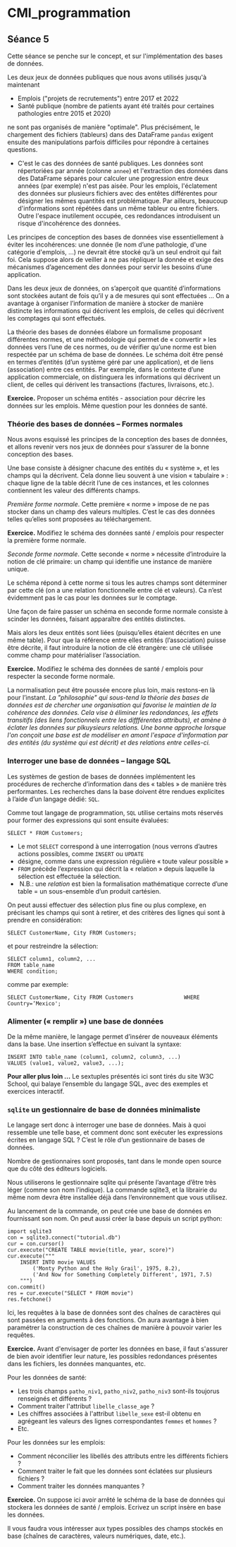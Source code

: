 # CMI_programmation

## Séance 5

Cette séance se penche sur le concept, et sur l'implémentation des bases de données.

Les deux jeux de données publiques que nous avons utilisés jusqu'à maintenant

* Emplois ("projets de recrutements") entre 2017 et 2022
* Santé publique (nombre de patients ayant été traités pour certaines pathologies entre 2015 et 2020)

ne sont pas organisés de manière "optimale". Plus précisément, le chargement des fichiers (tableurs) dans des DataFrame `pandas` exigent ensuite des manipulations parfois difficiles pour répondre à certaines questions.

* C'est le cas des données de santé publiques. Les données sont répertoriées par année (colonne `annee`) et l'extraction des données dans des DataFrame séparés pour calculer une progression entre deux années (par exemple) n'est pas aisée. Pour les emplois, l'éclatement des données sur plusieurs fichiers avec des entêtes différentes pour désigner les mêmes quantités est problématique. Par ailleurs, beaucoup d'informations sont répétées dans un même tableur ou entre fichiers. Outre l'espace inutilement occupée, ces redondances introduisent un risque d'incohérence des données.

Les principes de conception des bases de données vise essentiellement à éviter les incohérences: une donnée (le nom d’une pathologie, d'une catégorie d'emplois, ...) ne devrait être stocké qu’à un seul endroit qui fait foi. Cela suppose alors de veiller à ne pas répliquer la donnée et exige des mécanismes d’agencement des données pour servir les besoins d’une application.

Dans les deux jeux de données, on s’aperçoit que quantité d’informations sont stockées autant de fois qu’il y a de mesures qui sont effectuées ... On a avantage à organiser l’information de manière à stocker de manière distincte les informations qui décrivent les emplois, de celles qui décrivent les comptages qui sont effectués.

La théorie des bases de données élabore un formalisme proposant différentes normes, et une méthodologie qui permet de « convertir » les données vers l’une de ces normes, ou de vérifier qu’une norme est bien respectée par un schéma de base de données.
Le schéma doit être pensé en termes d’entités (d’un système géré par une application), et de liens (association) entre ces entités. Par exemple, dans le contexte d’une application commerciale, on distinguera les informations qui décrivent un client, de celles qui dérivent les transactions (factures, livraisons, etc.).

**Exercice.** Proposer un schéma entités - association pour décrire les données sur les emplois. Même question pour les données de santé.

### Théorie des bases de données – Formes normales

Nous avons esquissé les principes de la conception des bases de données, et allons revenir vers nos jeux de données pour s’assurer de la bonne conception des bases.

Une base consiste à désigner chacune des entités du « système », et les champs qui la décrivent. Cela donne lieu souvent à une vision « tabulaire » : chaque ligne de la table décrit l’une de ces instances, et les colonnes contiennent les valeur des différents champs.

_Première forme normale_. Cette première « norme » impose de ne pas stocker dans un champ des valeurs multiples. C’est le cas des données telles qu’elles sont proposées au téléchargement.

**Exercice.** Modifiez le schéma des données santé / emplois pour respecter la première forme normale.

_Seconde forme normale_. Cette seconde « norme » nécessite d’introduire la notion de clé primaire: un champ qui identifie une instance de manière unique.

Le schéma répond à cette norme si tous les autres champs sont déterminer par cette clé (on a une relation fonctionnelle entre clé et valeurs). Ca n’est évidemment pas le cas pour les données sur le comptage.

Une façon de faire passer un schéma en seconde forme normale consiste à scinder les données, faisant apparaître des entités distinctes.

Mais alors les deux entités sont liées (puisqu’elles étaient décrites en une même table). Pour que la référence entre elles entités (l’association) puisse être décrite, il faut introduire la notion de clé étrangère: une clé utilisée comme champ pour matérialiser l’association.

**Exercice.** Modifiez le schéma des données de santé / emplois pour respecter la seconde forme normale.

La normalisation peut être poussée encore plus loin, mais restons-en là pour l’instant. _La "philosophie" qui sous-tend la théorie des bases de données est de chercher une organisation qui favorise le maintien de la cohérence des données. Cela vise à éliminer les redondances, les effets transitifs (des liens fonctionnels entre les diffférentes attributs), et amène à éclater les données sur plkuysieurs relations. Une bonne approche lorsque l'on conçoit une base est de modéliser en amont l'espace d'information par des entités (du système qui est décrit) et des relations entre celles-ci._

### Interroger une base de données – langage SQL
Les systèmes de gestion de bases de données implémentent les procédures de recherche d’information dans des « tables » de manière très performantes. Les recherches dans la base doivent être rendues explicites à l’aide d’un langage dédié: `SQL`.

Comme tout langage de programmation, `SQL` utilise certains mots réservés pour former des expressions qui sont ensuite évaluées:

`SELECT * FROM Customers;`

* Le mot `SELECT` correspond à une interrogation (nous verrons d’autres actions possibles, comme `INSERT` ou `UPDATE`
* désigne, comme dans une expression régulière « toute valeur possible »
* `FROM` précède l’expression qui décrit la « relation » depuis laquelle la sélection est effectuée la sélection.
*  N.B.: une _relation_ est bien la formalisation mathématique correcte d’une table = un sous-ensemble d’un produit cartésien.

On peut aussi effectuer des sélection plus fine ou plus complexe, en précisant les champs qui sont à retirer, et des critères des lignes qui sont à prendre en considération:

`SELECT CustomerName, City FROM Customers;`

et pour restreindre la sélection:

```
SELECT column1, column2, ...
FROM table_name
WHERE condition;
```

comme par exemple:

```
SELECT CustomerName, City FROM Customers 				WHERE Country=‘Mexico';
```

### Alimenter (« remplir ») une base de données
De la même manière, le langage permet d’insérer de nouveaux éléments dans la base. Une insertion s’effectue en suivant la syntaxe:

```
INSERT INTO table_name (column1, column2, column3, ...)
VALUES (value1, value2, value3, ...); 
```

**Pour aller plus loin ...** Le sextuples présentés ici sont tirés du site W3C School, qui balaye l’ensemble du langage SQL, avec des exemples et exercices interactif.

### `sqlite` un gestionnaire de base de données minimaliste

Le langage sert donc à interroger une base de données. Mais à quoi ressemble une telle base, et comment donc sont exécuter les expressions écrites en langage SQL ? C’est le rôle d’un gestionnaire de bases de données.

Nombre de gestionnaires sont proposés, tant dans le monde open source que du côté des éditeurs logiciels.

Nous utiliserons le gestionnaire sqlite qui présente l’avantage d’être très léger (comme son nom l’indique). La commande sqlite3, et la librairie du même nom devra être installée déjà dans l’environnement que vous utilisez.

Au lancement de la commande, on peut crée une base de données en fournissant son nom. On peut aussi créer la base depuis un script python:

```
import sqlite3
con = sqlite3.connect("tutorial.db")
cur = con.cursor()
cur.execute("CREATE TABLE movie(title, year, score)")
cur.execute("""
    INSERT INTO movie VALUES
        ('Monty Python and the Holy Grail', 1975, 8.2),
        ('And Now for Something Completely Different', 1971, 7.5)
    """)
con.commit()
res = cur.execute("SELECT * FROM movie")
res.fetchone()
```

Ici, les requêtes à la base de données sont des chaînes de caractères qui sont passées en arguments à des fonctions. On aura avantage à bien paramétrer la construction de ces chaînes de manière à pouvoir varier les requêtes.

**Exercice.** Avant d'envisager de porter les données en base, il faut s'assurer de bien avoir identifier leur nature, les possibles redondances présentes dans les fichiers, les données manquantes, etc.

Pour les données de santé:

* Les trois champs `patho_niv1`, `patho_niv2`, `patho_niv3` sont-ils toujorus renseignés et différents ?
* Comment traiter l'attribut `libelle_classe_age` ?
* Les chiffres associées à l'attribut `libelle_sexe` est-il obtenu en agrégeant les valeurs des lignes correspondantes `femmes` et `hommes` ?
* Etc.

Pour les données sur les emplois:

* Comment réconcilier les libellés des attributs entre les différents fichiers ?
* Comment traiter le fait que les données sont éclatées sur plusieurs fichiers ?
* Comment traiter les données manquantes ?


**Exercice.** On suppose ici avoir arrêté le schéma de la base de données qui stockera les données de santé / emplois. Ecrivez un script insère en base les données.

Il vous faudra vous intéresser aux types possibles des champs stockés en base (chaînes de caractères, valeurs numériques, date, etc.).